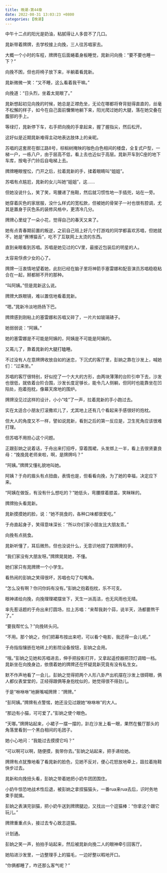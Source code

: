 ```yaml
---
title: 晚潮-第44章
date: 2022-08-31 13:03:23 +0800
categories: [晚潮]
---
```


中午十二点的阳光是奶油，粘腻得让人多尝不了几口。

晁新带着牌牌，去学校接上向挽，三人往苏唱家去。

大概一个小时的车程，牌牌在后面蜷着身板睡觉，晁新问向挽：“要不要也睡一下？”

向挽不困，但也将椅子放下来，半躺着看晁新。

晁新微微一笑：“又不睡，这么看着我干嘛。”

向挽道：“日头烈，坐着太晃眼了。”

晁新想起初见向挽的时候，她总是正襟危坐，无论在哪都将脊背挺得直直的，丝毫不松懈的样子，如今在自己面前慵懒地躺下来，阳光爬过她的大腿，落在她交叠在腹部的手上。

等绿灯，晁新停下车，右手把向挽的手拿起来，握了握指尖，然后松开。

这好似是近期晁新难得主动地表达肢体上的亲昵。

苏唱的这套房在御江路8号，棕榈树掩映的咖色白色相间的楼盘，全复式户型，一梯一户，一栋八户，由于层高不低，看上去也近似于高层。晁新开车到C座的地下车库，按电子门铃后自电梯上去。

牌牌睡眼惺忪，门开之后，拉着晁新的手，揉着眼睛叫“姐姐”。

苏唱有点尴尬，晁新的女儿叫她“姐姐”，这……

但她没说什么，笑了笑，弯腰递了拖鞋，然后就习惯性地一手插兜，站在一旁。

她穿着灰色的家居服，没什么样式的宽松款，但被她的骨架子一衬也很有腔调，尤其是置身于灰色系的装修风格中，更清冷几分。

牌牌心里绽了一朵小花，觉得自己的春天又来了。

她有点青春期前置的叛逆，之前自己班上好几个打游戏的同学都喜欢苏唱，但她就不，她是“赛博猫舌”，吃不了互联网上太烫的东西。

直到亲眼看到苏唱。苏唱是她见过的CV里，最接近包装后的明星的人。

太容易俘虏少女的心了。

牌牌一汪衷情地望着她，此刻已经在脑子里将神箭手塞雷娜和配音演员苏唱稳稳粘合在一起，掰都掰不开的那种。

“叫阿姨。”但是晁新这么说。

牌牌大跌眼镜，难以置信地看着晁新。

“嗯。”晁新冷淡地扬扬下巴。

牌牌感到刚粘上的塞雷娜和苏唱又碎了，一片片如玻璃碴子。

她弱弱说：“阿姨。”

她的塞雷娜是不可能是阿姨的，阿姨是不可能是阿姨的。

又蔫儿了，靠着晁新的大腿打瞌睡。

不过没有人在意牌牌收放自如的迷恋，下沉式的客厅里，彭姠之靠在沙发上，喊她们：“过来坐。”

苏唱的客厅很特别，好似挖了一个大大的方形，由两块薄薄的台阶引申下去，沙发也很低，就依着台阶合围，沙发长度足够长，能令几人侧躺，但同时也能靠坐在凹陷处，抱着抱枕，像幕天席地的围炉。

牌牌没见过这样的设计，小小“哇”了一声，拉着晁新的手小跑过去。

实在太适合小朋友打滚撒欢儿了，尤其地上还有几个看起来手感很好的抱枕。

但大人的角度又不一样，譬如说晁新，看到之后的第一反应是，卫生死角应该很难打理。

但苏唱不用担心这个问题。

正跟彭姠之说着话，于舟出来打招呼，穿着围裙，头发绑上一半，看上去很贤妻良母：“挽挽晁老师来啦，啊，是牌牌吗？”

“阿姨。”牌牌又懂礼貌地叫她。

阿姨？于舟的眉头有点扭曲，表情也是，但看看向挽，为了她的幸福，决定应下来。

“阿姨在做饭，有没有什么想吃的？”她低头，弯腰撑着膝盖，笑眯眯的。

牌牌抬头看晁新。

晁新摸摸她的脸，说：“她不挑食的，各种口味都很爱吃。”

于舟直起身子，笑得意味深长：“所以你们家小朋友比大朋友乖。”

向挽有点挑食。

晁新听懂了，耳后微热，但也没说什么，无意识地捏了捏牌牌的手。

“我们家没有大朋友呀。”牌牌晃晃她，不懂。

她们家只有晁牌牌一个小学生。

看热闹的彭姠之笑得很坏，苏唱也勾了勾嘴角。

“怎么没有啊？你问你妈有没有。”彭姠之抱着抱枕，乐不可支。

眼神递给向挽，向挽理理裙摆坐下，天生一派高洁，也无风雨也无晴。

率先惹话题的于舟出来打圆场，拉上苏唱：“来帮我剥个蒜，说半天，汤都要熬干了。”

“要我帮忙么？”向挽转头问。

“不用。那个姠之，你们把幕布按出来吧，可以看个电影，我还得一会儿呢。”

于舟指指镶嵌在地砖上的影院设备按钮，彭姠之会用。

“哦。”彭姠之见她和苏唱进去，伸手把投影打开，又拿起遥控器把顶灯调暗一档。晁新坐在向挽身边，依偎着她的牌牌还在怀疑晁新究竟有没有私生女。

默不作声地看了一会儿，彭姠之觉得把两个人形八卦产出机摆在沙发上很碍眼，俩人都仪表堂堂的，正经得跟俩等身抱枕似的，她觉得很不得劲儿。

于是“咻咻咻”地撅嘴喊牌牌：“牌牌。”

“彭阿姨。”牌牌有点警惕，她还没见过跟她“咻咻咻”的大人。

“那边有小猫，可可爱了。”彭姠之使个眼色。

“天哪。”牌牌站起来，小裙子一摆一摆的，趴在沙发上看一眼，果然在餐厅那头的角落里看到一个黑白相间的毛团子。

她小心地问：“我能过去摸摸它吗？”

“可以啊可以啊，随便摸，我带你去。”彭姠之站起来，把手递给她。

牌牌有点犹豫地看了看晁新的脸色，见她不反对，便心花怒放地牵上，趿拉着拖鞋快步过去。

晁新和向挽扭头看，彭姠之带着她把小奶牛团团围住。

小奶牛惊恐地战术性后退，被彭姠之拿捏猫猫头，一番rua来rua去后，识时务地束手就擒。

彭姠之表演完驯猫，把小奶牛送到牌牌腿边，又找出一个逗猫棒：“你拿这个跟它玩儿。”

牌牌重重点头，接过去专心致志逗猫。

计划通。

彭姠之笑一声，拍拍手站起来，然后被晁新向挽二人的眼神牵引回客厅。

她陷进沙发里，一边整理手上的猫毛，一边好整以暇地开口。

“你俩都睡了，咋还那么客气呢？”

